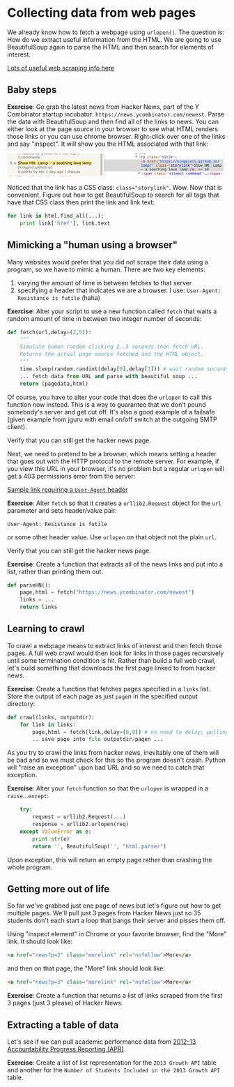 # Collecting data from web pages

We already know how to fetch a webpage using `urlopen()`. The question is: How do we extract useful information from the HTML. We are going to use BeautifulSoup again to parse the HTML and then search for elements of interest.

[Lots of useful web scraping info here](https://automatetheboringstuff.com/chapter11/)

## Baby steps

**Exercise**: Go grab the latest news from Hacker News, part of the Y Combinator startup incubator: `https://news.ycombinator.com/newest`. Parse the data with BeautifulSoup and then find all of the links to news.  You can either look at the page source in your browser to see what HTML renders those links or you can use chrome browser. Right-click over one of the links and say "inspect". It will show you the HTML associated with that link:

<img src=figures/hn-element.png width=500>

Noticed that the link has a CSS class: `class="storylink"`. Wow. Now that is convenient. Figure out how to get BeautifulSoup to search for all tags that have that CSS class then print the link and link text:

```python
for link in html.find_all(...):
    print link['href'], link.text
```

## Mimicking a "human using a browser"

Many websites would prefer that you did not scrape their data using a program, so we have to mimic a human. There are two key elements:

1. varying the amount of time in between fetches to that server
2. specifying a header that indicates we are a browser. I use: `User-Agent: Resistance is futile`  (haha)

**Exercise**: Alter your script to use a new function called `fetch` that waits a random amount of time in between two integer number of seconds:

```python
def fetch(url,delay=(2,5)):
    """
    Simulate human random clicking 2..5 seconds then fetch URL.
    Returns the actual page source fetched and the HTML object.
    """
    time.sleep(random.randint(delay[0],delay[1])) # wait random seconds
    ... fetch data from URL and parse with beautiful soup ...
    return (pagedata,html)
```

Of course, you have to alter your code that does the `urlopen` to call this function now instead. This is a way to guarantee that we don't pound somebody's server and get cut off. It's also a good example of a failsafe (given example from jguru with email on/off switch at the outgoing SMTP client).

Verify that you can still get the hacker news page.

Next, we need to pretend to be a browser, which means setting a header that goes out with the HTTP protocol to the remote server. For example, if you view this URL in your browser, it's no problem but a regular `urlopen` will get a 403 permissions error from the server:

[Sample link requiring a `User-Agent` header](http://www.chronicle.com/article/When-Analogies-Fail/237716)

**Exercise**: Alter `fetch` so that it creates a `urllib2.Request` object for the `url` parameter and sets header/value pair:

```
User-Agent: Resistance is futile
```

or some other header value. Use `urlopen` on that object not the plain `url`.

Verify that you can still get the hacker news page.


**Exercise**:  Create a function that extracts all of the news links and put into a list, rather than printing them out.

```python
def parseHN():
    page,html = fetch("https://news.ycombinator.com/newest")
    links = ...
    return links
```

## Learning to crawl

To crawl a webpage means to extract links of interest and then fetch those pages. A full web crawl would then look for links in those pages recursively until some termination condition is hit. Rather than build a full web crawl, let's build something that downloads the first page linked to from hacker news.

**Exercise**: Create a function that fetches pages specified in a `links` list. Store the output of each page as just `page`*n* in the specified output directory:

```python
def crawl(links, outputdir):
    for link in links:
        page,html = fetch(link,delay=(0,0)) # no need to delay; pulling from random sites
        .. save page into file outputdir/pagen ...
```

As you try to crawl the links from hacker news, inevitably one of them will be bad and so we must check for this so the program doesn't crash. Python will "raise an exception" upon bad URL and so we need to catch that exception.

**Exercise**: Alter your `fetch` function so that the `urlopen` is wrapped in a `raise`...`except`:

```python
    try:
        request = urllib2.Request(...)
        response = urllib2.urlopen(req)
    except ValueError as e:
        print str(e)
        return '', BeautifulSoup('', "html.parser")
```

Upon exception, this will return an empty page rather than crashing the whole program.

## Getting more out of life

So far we've grabbed just one page of news but let's figure out how to get multiple pages. We'll pull just 3 pages from Hacker News just so 35 students don't each start a loop that bangs their server and pisses them off.

Using "inspect element" in Chrome or your favorite browser, find the "More" link. It should look like:

```html
<a href="news?p=2" class="morelink" rel="nofollow">More</a>
```

and then on that page, the "More" link should look like:

```html
<a href="news?p=3" class="morelink" rel="nofollow">More</a>
```

**Exercise**: Create a function that returns a list of links scraped from the first 3 pages (just 3 please) of Hacker News.

## Extracting a table of data

Let's see if we can pull academic performance data from [2012-13 Accountability Progress Reporting (APR)](http://data1.cde.ca.gov/dataquest/Acnt2013/2013GrthStAPI.aspx).

**Exercise**: Create a list of list representation for the `2013 Growth API` table and another for the `Number of Students Included in the 2013 Growth API` table.